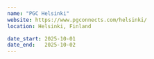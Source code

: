 ```yaml
---
name: "PGC Helsinki"
website: https://www.pgconnects.com/helsinki/
location: Helsinki, Finland

date_start: 2025-10-01
date_end:   2025-10-02
---
```


